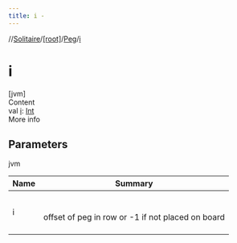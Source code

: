 ```yaml
---
title: i -
---
```

//[Solitaire](../../index.md)/[[root]](../index.md)/[Peg](index.md)/[i](i.md)



# i  
[jvm]  
Content  
val [i](i.md): [Int](https://kotlinlang.org/api/latest/jvm/stdlib/kotlin/-int/index.html)  
More info  


## Parameters  
  
jvm  
  
|  Name|  Summary| 
|---|---|
| <a name="/Peg/i/#/PointingToDeclaration/"></a>i| <a name="/Peg/i/#/PointingToDeclaration/"></a><br><br>offset of peg in row or -1 if not placed on board<br><br>
  
  



